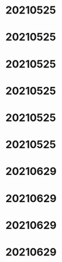 # 20210525
# 20210525
# 20210525
# 20210525
# 20210525
# 20210525
# 20210629
# 20210629
# 20210629
# 20210629
